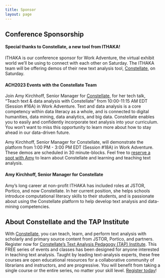 ```yaml
---
title: Sponsor
layout: page
---
```


## Conference Sponsorship

#### Special thanks to Constellate, a new tool from ITHAKA!

ITHAKA is our conference sponsor for Work Adventure, the virtual exhibit world we’ll be using to connect with each other on Saturday. The ITHAKA team will be offering demos of their new text analysis tool, [Constellate](https://labs.jstor.org/projects/text-mining/), on Saturday. 

#### ACH2023 Events with the Constellate Team

Join Amy Kirchhoff, Senior Manager for [Constellate](https://constellate.org/), for her tech talk, “Teach text & data analysis with Constellate” from 10:00-11:15 AM EDT (Session #16A) in Work Adventure. Text and data analysis is a core competency within data literacy as a whole, and is connected to digital humanities, data mining, data analytics, and big data. Constellate enables you to easily and confidently incorporate text analysis into your curriculum. You won’t want to miss this opportunity to learn more about how to stay ahead in our data-driven future. 

Amy Kirchhoff, Senior Manager for Constellate, will demonstrate the platform from 1:00 PM - 3:00 PM EDT (Session #18A) in Work Adventure. These demos are scheduled in 30 minute-blocks. Feel free to [reserve a spot with Amy](https://calendly.com/d/yt3-scr-2jt/one-off-meeting?month=2023-07&date=2023-07-01) to learn about Constellate and learning and teaching text analysis. 

#### Amy Kirchhoff, Senior Manager for Constellate
Amy’s long career at non-profit ITHAKA has included roles at JSTOR, Portico, and now Constellate. In her current position, she helps schools introduce computational literacy skills to their students, and is passionate about using the Constellate platform to help develop text analysis and data-mining competencies.

## About Constellate and the TAP Institute

With [Constellate](https://constellate.org/), you can teach, learn, and perform text analysis with scholarly and primary source content from JSTOR, Portico, and partners. Register now for [Constellate’s Text Analysis Pedagogy (TAP) Institute](https://www.ithaka.org/constellate/text-analysis-pedagogy-institute/). This FREE series of events and classes has been designed for anyone interested in teaching text analysis. Taught by leading text-analysis experts, these free courses are open educational resources for a collaborative community of librarians and instructors, and are progressive. You will benefit from taking a single course or the entire series, no matter your skill level. [Register today](https://www.ithaka.org/constellate/text-analysis-pedagogy-institute/?utm_source=pr&utm_medium=pr&utm_campaign=tapi_05_2023)!


